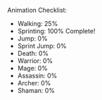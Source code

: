 Animation Checklist:
 - Walking: 25%
 - Sprinting: 100% Complete!
 - Jump: 0%
 - Sprint Jump: 0%
 - Death: 0%
 - Warrior: 0%
 - Mage: 0%
 - Assassin: 0%
 - Archer: 0%
 - Shaman: 0%
